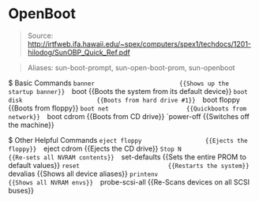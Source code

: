 # OpenBoot

> Source: http://irtfweb.ifa.hawaii.edu/~spex/computers/spex1/techdocs/1201-hilodog/SunOBP_Quick_Ref.pdf

> Aliases: sun-boot-prompt, sun-open-boot-prom, sun-openboot

$ Basic Commands
    `banner                        {{Shows up the startup banner}} 
    `boot                          {{Boots the system from its default device}} 
    `boot disk                     {{Boots from hard drive #1}} 
    `boot floppy                   {{Boots from floppy}} 
    `boot net                      {{Quickboots from network}} 
    `boot cdrom                    {{Boots from CD drive}} 
    `power-off                     {{Switches off the machine}} 

$ Other Helpful Commands
    `eject floppy                  {{Ejects the floppy}} 
    `eject cdrom                   {{Ejects the CD drive}} 
    `Stop N                        {{Re-sets all NVRAM contents}} 
    `set-defaults                  {{Sets the entire PROM to default values}} 
    `reset                         {{Restarts the system}} 
    `devalias                      {{Shows all device aliases}} 
    `printenv                      {{Shows all NVRAM envs}} 
    `probe-scsi-all                {{Re-Scans devices on all SCSI buses}} 

